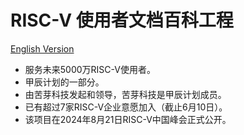 # RISC-V 使用者文档百科工程

[English Version](./README.md)

- 服务未来5000万RISC-V使用者。
- 甲辰计划的一部分。
- 由苦芽科技发起和领导，苦芽科技是甲辰计划成员。
- 已有超过7家RISC-V企业意愿加入（截止6月10日）。
- 该项目在2024年8月21日RISC-V中国峰会正式公开。
